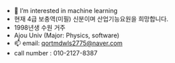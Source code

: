 - 👀 I’m interested in machine learning
-   현재 4급 보충역(미필) 신분이며 산업기능요원을 희망합니다.
-   1998년생 수원 거주
-   Ajou Univ (Major: Physics, software)
- 📫 email: qortmdwls2775@naver.com
-    call number : 010-2127-8387

<!---
ajoumax/ajoumax is a ✨ special ✨ repository because its `README.md` (this file) appears on your GitHub profile.
You can click the Preview link to take a look at your changes.
--->
